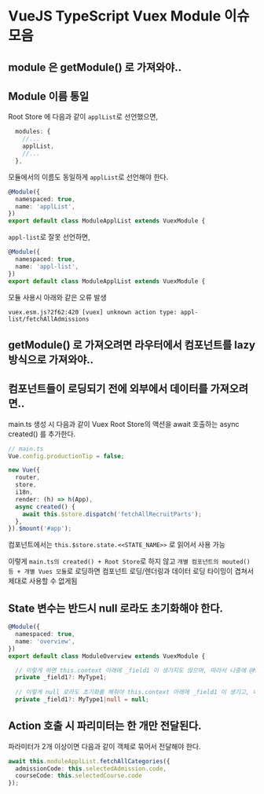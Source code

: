 # VueJS TypeScript Vuex Module 이슈 모음

## module 은 getModule() 로 가져와야..

## Module 이름 통일

Root Store 에 다음과 같이 `applList`로 선언했으면,

```typescript
  modules: {
    //...
    applList,
    //...
  },
```

모듈에서의 이름도 동일하게 `applList`로 선언해야 한다.

```typescript
@Module({
  namespaced: true,
  name: 'applList',
})
export default class ModuleApplList extends VuexModule {
```

`appl-list`로 잘못 선언하면,

```typescript
@Module({
  namespaced: true,
  name: 'appl-list',
})
export default class ModuleApplList extends VuexModule {
```

모듈 사용시 아래와 같은 오류 발생

```
vuex.esm.js?2f62:420 [vuex] unknown action type: appl-list/fetchAllAdmissions
```



## getModule() 로 가져오려면 라우터에서 컴포넌트를 lazy 방식으로 가져와야..


## 컴포넌트들이 로딩되기 전에 외부에서 데이터를 가져오려면..

main.ts 생성 시 다음과 같이 Vuex Root Store의 액션을 await 호출하는 async created() 를 추가한다.

```typescript
// main.ts
Vue.config.productionTip = false;

new Vue({
  router,
  store,
  i18n,
  render: (h) => h(App),
  async created() {
    await this.$store.dispatch('fetchAllRecruitParts');
  },
}).$mount('#app');
```

컴포넌트에서는 `this.$store.state.<<STATE_NAME>>` 로 읽어서 사용 가능

이렇게 `main.ts의 created() + Root Store`로 하지 않고 `개별 컴포넌트의 mouted() 등 + 개별 Vues 모듈`로 로딩하면 컴포넌트 로딩/렌더링과 데이터 로딩 타이밍이 겹쳐서 제대로 사용할 수 없게됨

## State 변수는 **반드시** null 로라도 초기화해야 한다.

```typescript
@Module({
  namespaced: true,
  name: 'overview',
})
export default class ModuleOverview extends VuexModule {

  // 이렇게 하면 this.context 아래에 _field1 이 생기지도 않으며, 따라서 나중에 @Mutation에서 _field1 에 값을 할당해도 외부 컴포넌트에서 _field1 을 참조하면 계속 undefined 를 돌려받는다.
  private _field1?: MyType1;
  
  // 이렇게 null 로라도 초기화를 해줘야 this.context 아래에 _field1 이 생기고, 나중에 @Mutation 에서 할당한 값이 그대로 외부 컴포넌트에도 전달된다.
  private _field1?: MyType1|null = null;
```

## Action 호출 시 파리미터는 한 개만 전달된다.

파라미터가 2개 이상이면 다음과 같이 객체로 묶어서 전달해야 한다.

```typescript
await this.moduleApplList.fetchAllCategories({
  admissionCode: this.selectedAdmission.code,
  courseCode: this.selectedCourse.code
});
```

